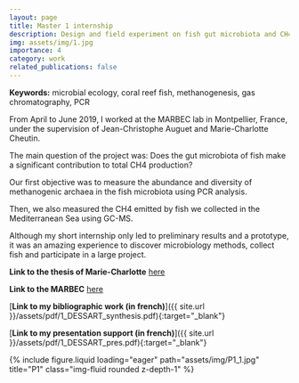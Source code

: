 ```yaml
---
layout: page
title: Master 1 internship
description: Design and field experiment on fish gut microbiota and CH4 emissions
img: assets/img/1.jpg
importance: 4
category: work
related_publications: false
---
```


**Keywords:** microbial ecology, coral reef fish, methanogenesis, gas chromatography, PCR

From April to June 2019, I worked at the MARBEC lab in Montpellier, France, under the supervision of Jean-Christophe Auguet and Marie-Charlotte Cheutin.

The main question of the project was: Does the gut microbiota of fish make a significant contribution to total CH4 production?

Our first objective was to measure the abundance and diversity of methanogenic archaea in the fish microbiota using PCR analysis.

Then, we also measured the CH4 emitted by fish we collected in the Mediterranean Sea using GC-MS.

Although my short internship only led to preliminary results and a prototype, it was an amazing experience to discover microbiology methods, collect fish and participate in a large project.

**Link to the thesis of Marie-Charlotte** [here](https://theses.hal.science/tel-03608249)

**Link to the MARBEC** [here](https://umr-marbec.fr/)

<span>[**Link to my bibliographic work (in french)**]({{ site.url }}/assets/pdf/1_DESSART_synthesis.pdf){:target="\_blank"}</span>

<span>[**Link to my presentation support (in french)**]({{ site.url }}/assets/pdf/1_DESSART_pres.pdf){:target="\_blank"}</span>

<div class="row">
    <div class="col-sm mt-3 mt-md-0">
        {% include figure.liquid loading="eager" path="assets/img/P1_1.jpg" title="P1" class="img-fluid rounded z-depth-1" %}
    </div>
</div>
